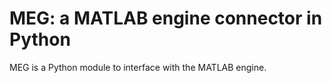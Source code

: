 # MEG: a MATLAB engine connector in Python

MEG is a Python module to interface with the MATLAB engine.
